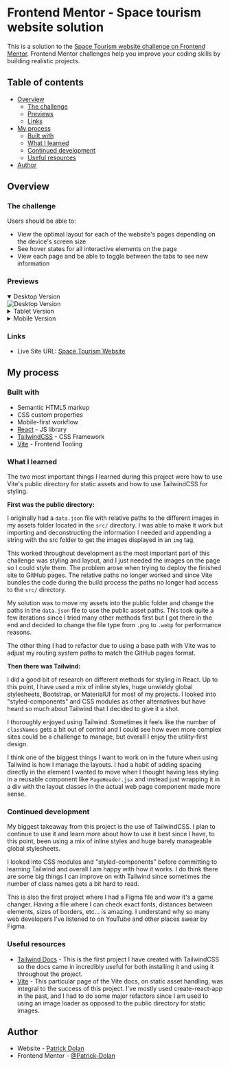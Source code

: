 # Frontend Mentor - Space tourism website solution

This is a solution to the [Space Tourism website challenge on Frontend Mentor](https://www.frontendmentor.io/challenges/space-tourism-multipage-website-gRWj1URZ3). Frontend Mentor challenges help you improve your coding skills by building realistic projects. 

## Table of contents

- [Overview](#overview)
  - [The challenge](#the-challenge)
  - [Previews](#previews)
  - [Links](#links)
- [My process](#my-process)
  - [Built with](#built-with)
  - [What I learned](#what-i-learned)
  - [Continued development](#continued-development)
  - [Useful resources](#useful-resources)
- [Author](#author)

## Overview

### The challenge

Users should be able to:

- View the optimal layout for each of the website's pages depending on the device's screen size
- See hover states for all interactive elements on the page
- View each page and be able to toggle between the tabs to see new information

### Previews

<details open>
<summary>Desktop Version</summary>

<img src="./previews/Desktop.gif" alt="Desktop Version">
</details>

<details>
<summary>Tablet Version</summary>

<img src="./previews/Tablet.gif" alt="Tablet Version" height="500">
</details>

<details>
<summary>Mobile Version</summary>

<img src="./previews/Mobile.gif" alt="Mobile Version" height="500">
</details>


### Links

<!-- - Solution URL: [Add solution URL here](https://your-solution-url.com) -->
- Live Site URL: [Space Tourism Website](https://patrick-dolan.github.io/space-tourism-website/)

## My process

### Built with

- Semantic HTML5 markup
- CSS custom properties
- Mobile-first workflow
- [React](https://reactjs.org/) - JS library
- [TailwindCSS](https://tailwindcss.com/) - CSS Framework
- [Vite](https://vitejs.dev/) - Frontend Tooling

### What I learned

The two most important things I learned during this project were how to use Vite's public directory for static assets and how to use TailwindCSS for styling. 

**First was the public directory:**

I originally had a `data.json` file with relative paths to the different images in my assets folder located in the `src/` directory. I was able to make it work but importing and deconstructing the information I needed and appending a string with the src folder to get the images displayed in an `img` tag. 

This worked throughout development as the most important part of this challenge was styling and layout, and I just needed the images on the page so I could style them. The problem arose when trying to deploy the finished site to GitHub pages. The relative paths no longer worked and since Vite bundles the code during the build process the paths no longer had access to the `src/` directory. 

My solution was to move my assets into the public folder and change the paths in the `data.json` file to use the public asset paths. This took quite a few iterations since I tried many other methods first but I got there in the end and decided to change the file type from `.png` to `.webp` for performance reasons.

The other thing I had to refactor due to using a base path with Vite was to adjust my routing system paths to match the GitHub pages format. 

**Then there was Tailwind:**

I did a good bit of research on different methods for styling in React. Up to this point, I have used a mix of inline styles, huge unwieldy global stylesheets, Bootstrap, or MaterialUI for most of my projects. I looked into "styled-components" and CSS modules as other alternatives but have heard so much about Tailwind that I decided to give it a shot. 

I thoroughly enjoyed using Tailwind. Sometimes it feels like the number of `classNames` gets a bit out of control and I could see how even more complex sites could be a challenge to manage, but overall I enjoy the utility-first design. 

I think one of the biggest things I want to work on in the future when using Tailwind is how I manage the layouts. I had a habit of adding spacing directly in the element I wanted to move when I thought having less styling in a reusable component like `PageHeader.jsx` and instead just wrapping it in a div with the layout classes in the actual web page component made more sense.

### Continued development

My biggest takeaway from this project is the use of TailwindCSS. I plan to continue to use it and learn more about how to use it best since I have, to this point, been using a mix of inline styles and huge barely manageable global stylesheets. 

I looked into CSS modules and "styled-components" before committing to learning Tailwind and overall I am happy with how it works. I do think there are some big things I can improve on with Tailwind since sometimes the number of class names gets a bit hard to read.

This is also the first project where I had a Figma file and wow it's a game changer. Having a file where I can check exact fonts, distances between elements, sizes of borders, etc... is amazing. I understand why so many web developers I've listened to on YouTube and other places swear by Figma.  

### Useful resources

- [Tailwind Docs](https://tailwindcss.com/docs/installation) - This is the first project I have created with TailwindCSS so the docs came in incredibly useful for both installing it and using it throughout the project. 
- [Vite](https://vitejs.dev/guide/assets.html#static-asset-handling) - This particular page of the Vite docs, on static asset handling, was integral to the success of this project. I've mostly used create-react-app in the past, and I had to do some major refactors since I am used to using an image loader as opposed to the public directory for static images. 

## Author

- Website - [Patrick Dolan](https://patrickdolan.dev/)
- Frontend Mentor - [@Patrick-Dolan](https://www.frontendmentor.io/profile/Patrick-Dolan)